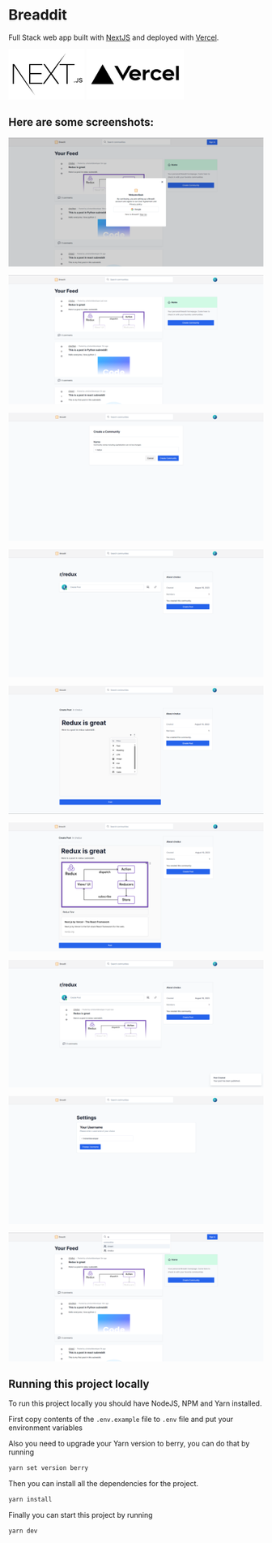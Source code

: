 # Breaddit

Full Stack web app built with [NextJS](https://nextjs.org/) and deployed with [Vercel](https://vercel.com/).


<img src="./screenshots/nextjs.png" height="100" />
<img src="./screenshots/vercel-logo.jpg" height="100" />


## Here are some screenshots:

![Sign In](/screenshots/sign-in.png)

![Feed](/screenshots/feed.png)

![Create Community](/screenshots/create-community.png)

![Subreddit](/screenshots/subreddit.png)

![Subreddit Post Initial](/screenshots/create-post-initial.png)

![Subreddit Post Final](/screenshots/create-post-final.png)

![Subreddit Post](/screenshots/subreddit-post.png)

![Settings](/screenshots/settings.png)

![Search](/screenshots/search.png)

## Running this project locally

To run this project locally you should have NodeJS, NPM and Yarn installed.

First copy contents of the `.env.example` file to `.env` file and put your environment variables

Also you need to upgrade your Yarn version to berry, you can do that by running

```bash
yarn set version berry
```

Then you can install all the dependencies for the project.

```bash
yarn install
```

Finally you can start this project by running

```bash
yarn dev
```




